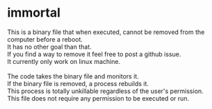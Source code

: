 # immortal
This is a binary file that when executed, cannot be removed from the computer before a reboot.<br />
It has no other goal than that.<br />
If you find a way to remove it feel free to post a github issue.<br />
It currently only work on linux machine.<br /><br />
The code takes the binary file and monitors it. <br />
If the binary file is removed, a process rebuilds it. <br />
This process is totally unkillable regardless of the user's permission. <br />
This file does not require any permission to be executed or run.<br /> 
